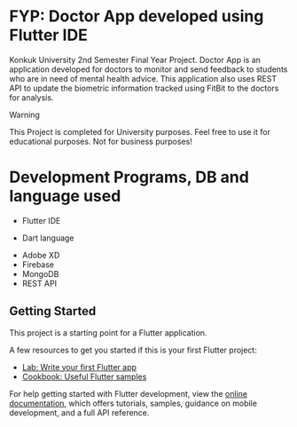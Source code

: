 # FYP: Doctor App developed using Flutter IDE 

Konkuk University 2nd Semester Final Year Project. Doctor App is an application developed for doctors to monitor and send feedback to students who are in need of mental health advice. This application also uses REST API to update the biometric information tracked using FitBit to the doctors for analysis.

> [!WARNING]
> This Project is completed for University purposes. Feel free to use it for educational purposes. Not for business purposes!

# Development Programs, DB and language used

- Flutter IDE
* Dart language
+ Adobe XD
+ Firebase
+ MongoDB
+ REST API

## Getting Started

This project is a starting point for a Flutter application.

A few resources to get you started if this is your first Flutter project:

- [Lab: Write your first Flutter app](https://docs.flutter.dev/get-started/codelab)
- [Cookbook: Useful Flutter samples](https://docs.flutter.dev/cookbook)

For help getting started with Flutter development, view the
[online documentation](https://docs.flutter.dev/), which offers tutorials,
samples, guidance on mobile development, and a full API reference.
